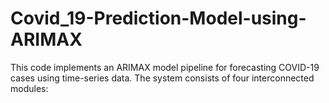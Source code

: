 # Covid_19-Prediction-Model-using-ARIMAX
This code implements an ARIMAX model pipeline for forecasting COVID-19 cases using time-series data. The system consists of four interconnected modules:
